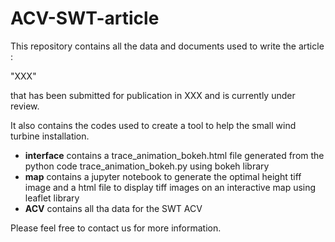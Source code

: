 # ACV-SWT-article
This repository contains all the data and documents used to write the article :


"XXX"

that has been submitted for publication in XXX and is currently under review. 

It also contains the codes used to create a tool to help the small wind turbine installation. 

- **interface** contains a trace_animation_bokeh.html file generated from the python code trace_animation_bokeh.py using bokeh library  
- **map** contains a jupyter notebook to generate the optimal height tiff image and a html file to display tiff images on an interactive map using leaflet library
- **ACV** contains all tha data for the SWT ACV

Please feel free to contact us for more information.
